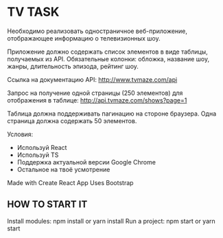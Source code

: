 # TV TASK
Необходимо реализовать одностраничное веб-приложение, отображающее информацию о телевизионных шоу.

Приложение должно содержать список элементов в виде таблицы, получаемых из API.
Обязательные колонки: обложка, название шоу, жанры, длительность эпизода, рейтинг шоу.

Ссылка на документацию API: ​http://www.tvmaze.com/api

Запрос на получение одной страницы (250 элементов) для отображения в таблице:
http://api.tvmaze.com/shows?page=1

Таблица должна поддерживать пагинацию на стороне браузера. Одна страница должна содержать 50 элементов.

Условия:
* Используй React
* Используй TS
* Поддержка актуальной версии Google Chrome
* Остальное на твоё усмотрение

Made with Create React App
Uses Bootstrap

## HOW TO START IT
Install modules: npm install or yarn install
Run a project: npm start or yarn start